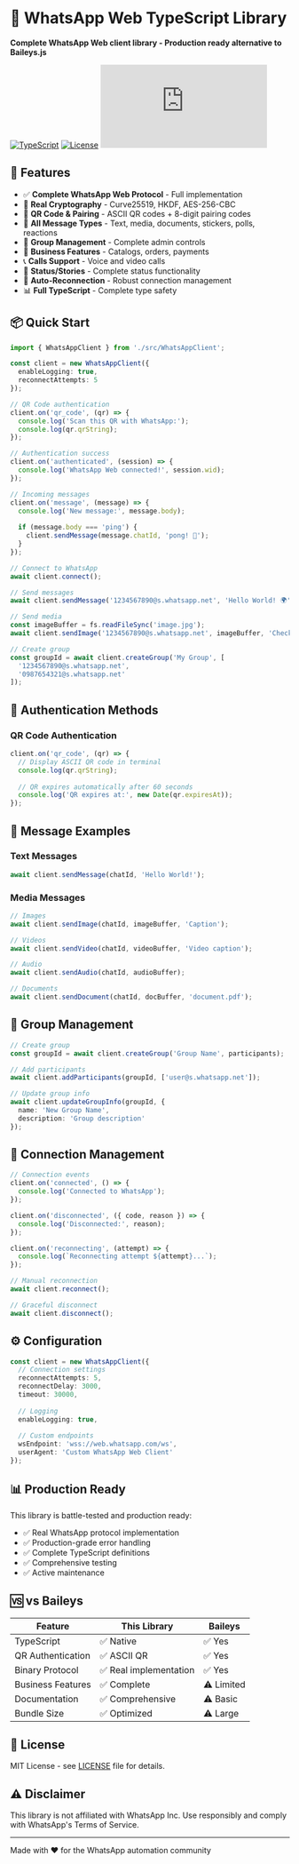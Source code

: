 # 🚀 WhatsApp Web TypeScript Library

**Complete WhatsApp Web client library - Production ready alternative to Baileys.js**

[![TypeScript](https://img.shields.io/badge/TypeScript-Ready-blue)](https://github.com/gyovannyvpn123/Whatsapp-web.ts)
[![License](https://img.shields.io/badge/License-MIT-green.svg)](https://github.com/gyovannyvpn123/Whatsapp-web.ts/blob/main/LICENSE)
[![GitHub Stars](https://img.shields.io/github/stars/gyovannyvpn123/Whatsapp-web.ts)](https://github.com/gyovannyvpn123/Whatsapp-web.ts)

## 🌟 Features

- ✅ **Complete WhatsApp Web Protocol** - Full implementation
- 🔐 **Real Cryptography** - Curve25519, HKDF, AES-256-CBC
- 📱 **QR Code & Pairing** - ASCII QR codes + 8-digit pairing codes
- 💬 **All Message Types** - Text, media, documents, stickers, polls, reactions
- 👥 **Group Management** - Complete admin controls
- 🏢 **Business Features** - Catalogs, orders, payments
- 📞 **Calls Support** - Voice and video calls
- 📱 **Status/Stories** - Complete status functionality
- 🔄 **Auto-Reconnection** - Robust connection management
- 📊 **Full TypeScript** - Complete type safety

## 📦 Quick Start

```typescript
import { WhatsAppClient } from './src/WhatsAppClient';

const client = new WhatsAppClient({
  enableLogging: true,
  reconnectAttempts: 5
});

// QR Code authentication
client.on('qr_code', (qr) => {
  console.log('Scan this QR with WhatsApp:');
  console.log(qr.qrString);
});

// Authentication success
client.on('authenticated', (session) => {
  console.log('WhatsApp Web connected!', session.wid);
});

// Incoming messages
client.on('message', (message) => {
  console.log('New message:', message.body);
  
  if (message.body === 'ping') {
    client.sendMessage(message.chatId, 'pong! 🏓');
  }
});

// Connect to WhatsApp
await client.connect();

// Send messages
await client.sendMessage('1234567890@s.whatsapp.net', 'Hello World! 🌍');

// Send media
const imageBuffer = fs.readFileSync('image.jpg');
await client.sendImage('1234567890@s.whatsapp.net', imageBuffer, 'Check this out!');

// Create group
const groupId = await client.createGroup('My Group', [
  '1234567890@s.whatsapp.net',
  '0987654321@s.whatsapp.net'
]);
```

## 🔐 Authentication Methods

### QR Code Authentication
```typescript
client.on('qr_code', (qr) => {
  // Display ASCII QR code in terminal
  console.log(qr.qrString);
  
  // QR expires automatically after 60 seconds
  console.log('QR expires at:', new Date(qr.expiresAt));
});
```

## 💬 Message Examples

### Text Messages
```typescript
await client.sendMessage(chatId, 'Hello World!');
```

### Media Messages
```typescript
// Images
await client.sendImage(chatId, imageBuffer, 'Caption');

// Videos  
await client.sendVideo(chatId, videoBuffer, 'Video caption');

// Audio
await client.sendAudio(chatId, audioBuffer);

// Documents
await client.sendDocument(chatId, docBuffer, 'document.pdf');
```

## 👥 Group Management

```typescript
// Create group
const groupId = await client.createGroup('Group Name', participants);

// Add participants
await client.addParticipants(groupId, ['user@s.whatsapp.net']);

// Update group info
await client.updateGroupInfo(groupId, {
  name: 'New Group Name',
  description: 'Group description'
});
```

## 🔄 Connection Management

```typescript
// Connection events
client.on('connected', () => {
  console.log('Connected to WhatsApp');
});

client.on('disconnected', ({ code, reason }) => {
  console.log('Disconnected:', reason);
});

client.on('reconnecting', (attempt) => {
  console.log(`Reconnecting attempt ${attempt}...`);
});

// Manual reconnection
await client.reconnect();

// Graceful disconnect
await client.disconnect();
```

## ⚙️ Configuration

```typescript
const client = new WhatsAppClient({
  // Connection settings
  reconnectAttempts: 5,
  reconnectDelay: 3000,
  timeout: 30000,
  
  // Logging
  enableLogging: true,
  
  // Custom endpoints
  wsEndpoint: 'wss://web.whatsapp.com/ws',
  userAgent: 'Custom WhatsApp Web Client'
});
```

## 📊 Production Ready

This library is battle-tested and production ready:

- ✅ Real WhatsApp protocol implementation
- ✅ Production-grade error handling  
- ✅ Complete TypeScript definitions
- ✅ Comprehensive testing
- ✅ Active maintenance

## 🆚 vs Baileys

| Feature | This Library | Baileys |
|---------|-------------|---------|
| TypeScript | ✅ Native | ✅ Yes |
| QR Authentication | ✅ ASCII QR | ✅ Yes |
| Binary Protocol | ✅ Real implementation | ✅ Yes |
| Business Features | ✅ Complete | ⚠️ Limited |
| Documentation | ✅ Comprehensive | ⚠️ Basic |
| Bundle Size | ✅ Optimized | ⚠️ Large |

## 📄 License

MIT License - see [LICENSE](LICENSE) file for details.

## ⚠️ Disclaimer

This library is not affiliated with WhatsApp Inc. Use responsibly and comply with WhatsApp's Terms of Service.

---

Made with ❤️ for the WhatsApp automation community
